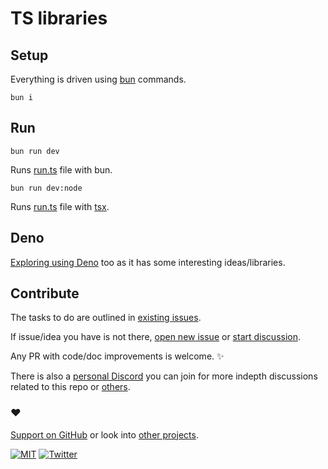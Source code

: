 # TS libraries

## Setup

Everything is driven using [bun](https://bun.sh/) commands.

```
bun i
```

## Run

```
bun run dev
```

Runs [run.ts](run.ts) file with bun.

```
bun run dev:node
```

Runs [run.ts](run.ts) file with [tsx](https://github.com/esbuild-kit/tsx).

<!-- ## Publish libraries

Need to setup a nice way to export things inside [lib](lib) folder to NPM. -->

<!-- ## File structure

- [lib](lib) - library code
- [try](try) - trying things out -->

## Deno

[Exploring using Deno](https://github.com/nikitavoloboev/deno) too as it has some interesting ideas/libraries.

## Contribute

The tasks to do are outlined in [existing issues](../../issues).

If issue/idea you have is not there, [open new issue](../../issues/new/choose) or [start discussion](../../discussions).

Any PR with code/doc improvements is welcome. ✨

There is also a [personal Discord](https://discord.com/invite/TVafwaD23d) you can join for more indepth discussions related to this repo or [others](https://github.com/nikitavoloboev#src).

### ♥️

[Support on GitHub](https://github.com/sponsors/nikitavoloboev) or look into [other projects](https://nikiv.dev/projects).

[![MIT](http://bit.ly/mitbadge)](https://choosealicense.com/licenses/mit/) [![Twitter](http://bit.ly/nikitatweet)](https://twitter.com/nikitavoloboev)
